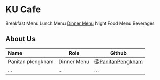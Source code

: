 # KU Cafe


Breakfast Menu
Lunch Menu
[Dinner Menu](#Menu.md)
Night Food Menu
Beverages

## About Us


| Name      | Role      | Github   |
|:----------|-----------|----------|
| Panitan plengkham | Dinner Menu| [@PanitanPengkham](https://github.com/PanitanPlengkham) |
| ...       | ...       | ...      |
